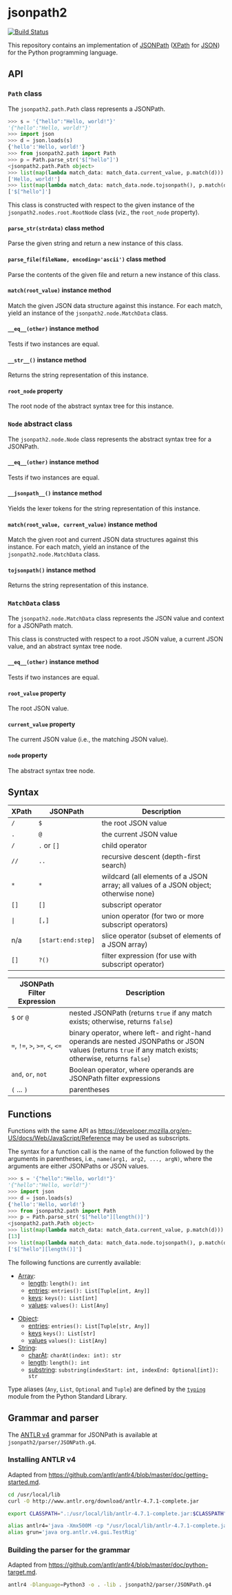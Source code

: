 # jsonpath2
[![Build Status](https://travis-ci.org/pacifica/python-jsonpath2.svg?branch=master)](https://travis-ci.org/pacifica/python-jsonpath2)

This repository contains an implementation of [JSONPath](http://goessner.net/articles/JsonPath/) ([XPath](https://www.w3.org/TR/xpath/all/) for [JSON](https://www.json.org/)) for the Python programming language.

## API

### `Path` class

The `jsonpath2.path.Path` class represents a JSONPath.

```python
>>> s = '{"hello":"Hello, world!"}'
'{"hello":"Hello, world!"}'
>>> import json
>>> d = json.loads(s)
{'hello':'Hello, world!'}
>>> from jsonpath2.path import Path
>>> p = Path.parse_str('$["hello"]')
<jsonpath2.path.Path object>
>>> list(map(lambda match_data: match_data.current_value, p.match(d)))
['Hello, world!']
>>> list(map(lambda match_data: match_data.node.tojsonpath(), p.match(d)))
['$["hello"]']
```

This class is constructed with respect to the given instance of the `jsonpath2.nodes.root.RootNode` class (viz., the `root_node` property).

#### `parse_str(strdata)` class method

Parse the given string and return a new instance of this class.

#### `parse_file(fileName, encoding='ascii')` class method

Parse the contents of the given file and return a new instance of this class.

#### `match(root_value)` instance method

Match the given JSON data structure against this instance.
For each match, yield an instance of the `jsonpath2.node.MatchData` class.

#### `__eq__(other)` instance method

Tests if two instances are equal.

#### `__str__()` instance method

Returns the string representation of this instance.

#### `root_node` property

The root node of the abstract syntax tree for this instance.

### `Node` abstract class

The `jsonpath2.node.Node` class represents the abstract syntax tree for a JSONPath.

#### `__eq__(other)` instance method

Tests if two instances are equal.

#### `__jsonpath__()` instance method

Yields the lexer tokens for the string representation of this instance.

#### `match(root_value, current_value)` instance method

Match the given root and current JSON data structures against this instance.
For each match, yield an instance of the `jsonpath2.node.MatchData` class.

#### `tojsonpath()` instance method

Returns the string representation of this instance.

### `MatchData` class

The `jsonpath2.node.MatchData` class represents the JSON value and context for a JSONPath match.

This class is constructed with respect to a root JSON value, a current JSON value, and an abstract syntax tree node.

#### `__eq__(other)` instance method

Tests if two instances are equal.

#### `root_value` property

The root JSON value.

#### `current_value` property

The current JSON value (i.e., the matching JSON value).

#### `node` property

The abstract syntax tree node.

## Syntax

| XPath | JSONPath | Description |
| - | - | - |
| `/` | `$` | the root JSON value |
| `.` | `@` | the current JSON value |
| `/` | `.` or `[]` | child operator |
| `//` | `..` | recursive descent (depth-first search) |
| `*` | `*` | wildcard (all elements of a JSON array; all values of a JSON object; otherwise none) |
| `[]` | `[]` | subscript operator |
| <code>&#124;</code> | `[,]` | union operator (for two or more subscript operators) |
| n/a | `[start:end:step]` | slice operator (subset of elements of a JSON array) |
| `[]` | `?()` | filter expression (for use with subscript operator) |

| JSONPath Filter Expression | Description |
| - | - |
| `$` or `@` | nested JSONPath (returns `true` if any match exists; otherwise, returns `false`) |
| `=`, `!=`, `>`, `>=`, `<`, `<=` | binary operator, where left- and right-hand operands are nested JSONPaths or JSON values (returns `true` if any match exists; otherwise, returns `false`) |
| `and`, `or`, `not` | Boolean operator, where operands are JSONPath filter expressions |
| `(` ... `)` | parentheses |

## Functions

Functions with the same API as https://developer.mozilla.org/en-US/docs/Web/JavaScript/Reference may be used as subscripts.

The syntax for a function call is the name of the function followed by the arguments in parentheses, i.e., `name(arg1, arg2, ..., argN)`, where the arguments are either JSONPaths or JSON values.

```python
>>> s = '{"hello":"Hello, world!"}'
'{"hello":"Hello, world!"}'
>>> import json
>>> d = json.loads(s)
{'hello':'Hello, world!'}
>>> from jsonpath2.path import Path
>>> p = Path.parse_str('$["hello"][length()]')
<jsonpath2.path.Path object>
>>> list(map(lambda match_data: match_data.current_value, p.match(d)))
[13]
>>> list(map(lambda match_data: match_data.node.tojsonpath(), p.match(d)))
['$["hello"][length()]']
```

The following functions are currently available:

* [Array](https://developer.mozilla.org/en-US/docs/Web/JavaScript/Reference/Global_Objects/Array):
  * [length](https://developer.mozilla.org/en-US/docs/Web/JavaScript/Reference/Global_Objects/Array/length): `length(): int`
  <!-- * concat -->
  * [entries](https://developer.mozilla.org/en-US/docs/Web/JavaScript/Reference/Global_Objects/Array/entries): `entries(): List[Tuple[int, Any]]`
  <!-- * fill -->
  <!-- * flat -->
  <!-- * includes -->
  <!-- * indexOf -->
  <!-- * join -->
  * [keys](https://developer.mozilla.org/en-US/docs/Web/JavaScript/Reference/Global_Objects/Array/keys): `keys(): List[int]`
  <!-- * lastIndexOf -->
  <!-- * slice -->
  <!-- * sort -->
  <!-- * splice -->
  * [values](https://developer.mozilla.org/en-US/docs/Web/JavaScript/Reference/Global_Objects/Array/values): `values(): List[Any]`
<!-- * [JSON](https://developer.mozilla.org/en-US/docs/Web/JavaScript/Reference/Global_Objects/JSON): -->
  <!-- * parse -->
  <!-- * stringify -->
<!-- * [Math](https://developer.mozilla.org/en-US/docs/Web/JavaScript/Reference/Global_Objects/Math): -->
  <!-- * abs -->
  <!-- * acos -->
  <!-- * acosh -->
  <!-- * asin -->
  <!-- * asinh -->
  <!-- * atan -->
  <!-- * atan2 -->
  <!-- * atanh -->
  <!-- * cbrt -->
  <!-- * ceil -->
  <!-- * clz32 -->
  <!-- * cos -->
  <!-- * cosh -->
  <!-- * exp -->
  <!-- * expm1 -->
  <!-- * floor -->
  <!-- * fround -->
  <!-- * hypot -->
  <!-- * imul -->
  <!-- * log -->
  <!-- * log10 -->
  <!-- * log1p -->
  <!-- * log2 -->
  <!-- * max -->
  <!-- * min -->
  <!-- * pow -->
  <!-- * random -->
  <!-- * round -->
  <!-- * sign -->
  <!-- * sin -->
  <!-- * sinh -->
  <!-- * sqrt -->
  <!-- * tan -->
  <!-- * tanh -->
  <!-- * trunc -->
<!-- * [Number](https://developer.mozilla.org/en-US/docs/Web/JavaScript/Reference/Global_Objects/Number): -->
  <!-- * isFinite -->
  <!-- * isInteger -->
  <!-- * isNaN -->
  <!-- * isSafeInteger -->
  <!-- * parseFloat -->
  <!-- * parseInt -->
* [Object](https://developer.mozilla.org/en-US/docs/Web/JavaScript/Reference/Global_Objects/Object):
  * [entries](https://developer.mozilla.org/en-US/docs/Web/JavaScript/Reference/Global_Objects/Object/entries): `entries(): List[Tuple[str, Any]]`
  * [keys](https://developer.mozilla.org/en-US/docs/Web/JavaScript/Reference/Global_Objects/Object/keys) `keys(): List[str]`
  * [values](https://developer.mozilla.org/en-US/docs/Web/JavaScript/Reference/Global_Objects/Object/values) `values(): List[Any]`
* [String](https://developer.mozilla.org/en-US/docs/Web/JavaScript/Reference/Global_Objects/String):
  * [charAt](https://developer.mozilla.org/en-US/docs/Web/JavaScript/Reference/Global_Objects/String/charAt): `charAt(index: int): str`
  <!-- * codeCharAt -->
  <!-- * codePointAt -->
  <!-- * concat -->
  <!-- * endsWith -->
  <!-- * includes -->
  <!-- * indexOf -->
  <!-- * lastIndexOf -->
  * [length](https://developer.mozilla.org/en-US/docs/Web/JavaScript/Reference/Global_Objects/String/length): `length(): int`
  <!-- * localeCompare -->
  <!-- * match -->
  <!-- * normalize -->
  <!-- * padEnd -->
  <!-- * padStart -->
  <!-- * repeat -->
  <!-- * replace -->
  <!-- * search -->
  <!-- * slice -->
  <!-- * split -->
  <!-- * startsWith -->
  * [substring](https://developer.mozilla.org/en-US/docs/Web/JavaScript/Reference/Global_Objects/String/substring): `substring(indexStart: int, indexEnd: Optional[int]): str`
  <!-- * toLocaleLowerCase -->
  <!-- * toLocaleUpperCase -->
  <!-- * toLowerCase -->
  <!-- * toUpperCase -->
  <!-- * trim -->
  <!-- * trimEnd -->
  <!-- * trimStart -->

Type aliases (`Any`, `List`, `Optional` and `Tuple`) are defined by the [`typing`](https://docs.python.org/3/library/typing.html) module from the Python Standard Library.

## Grammar and parser

The [ANTLR v4](https://github.com/antlr/antlr4) grammar for JSONPath is available at `jsonpath2/parser/JSONPath.g4`.

### Installing ANTLR v4

Adapted from https://github.com/antlr/antlr4/blob/master/doc/getting-started.md.

```bash
cd /usr/local/lib
curl -O http://www.antlr.org/download/antlr-4.7.1-complete.jar

export CLASSPATH=".:/usr/local/lib/antlr-4.7.1-complete.jar:$CLASSPATH"

alias antlr4='java -Xmx500M -cp "/usr/local/lib/antlr-4.7.1-complete.jar:$CLASSPATH" org.antlr.v4.Tool'
alias grun='java org.antlr.v4.gui.TestRig'
```

### Building the parser for the grammar

Adapted from https://github.com/antlr/antlr4/blob/master/doc/python-target.md.

```bash
antlr4 -Dlanguage=Python3 -o . -lib . jsonpath2/parser/JSONPath.g4
```
